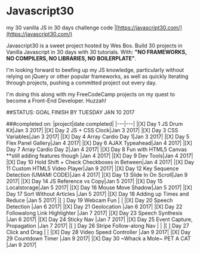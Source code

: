 # Javascript30
my 30 vanilla JS in 30 days challenge code |[https://javascript30.com/](https://javascript30.com/)

Javascript30 is a sweet project hosted by Wes Bos. Build 30 projects in Vanilla Javascript in 30 days with 30 tutorials. With:
**"NO FRAMEWORKS, NO COMPILERS, NO LIBRARIES, NO BOILERPLATE"**.

I'm looking forward to beefing up my JS knowledge, particularly without relying on jQuery or other popular frameworks, as well as quickly iterating through projects, pushing a committed project out every day.

I'm doing this along with my FreeCodeCamp projects on my quest to become a Front-End Developer. Huzzah!

##STATUS: GOAL FINISH BY TUESDAY JAN 10 2017

###completed on:
|project|date completed|
|---|---|
|[X] Day 1 JS Drum Kit|Jan 3 2017|
|[X] Day 2 JS + CSS Clock|Jan 3 2017|
|[X] Day 3 CSS Variables|Jan 3 2017|
|[X] Day 4 Array Cardio Day 1|Jan 3 2017|
|[X] Day 5 Flex Panel Gallery|Jan 4 2017|
|[X] Day 6 AJAX Typeahead|Jan 4 2017|
|[X] Day 7 Array Cardio Day 2|Jan 4 2017|
|[X] Day 8 Fun with HTML5 Canvas **still adding features though |Jan 4 2017| <DONE BUT ADDING ENHANCEMENTS>
|[X] Day 9 Dev Tools|Jan 4 2017|
|[X] Day 10 Hold Shift + Check Checkboxes in Between|Jan 4 2017|
|[X] Day 11 Custom HTML5 Video Player|Jan 9 2017|
|[X] Day 12 Key Sequence Detection (UMAMI CODE)|Jan 4 2017|
|[X] Day 13 Slide In On Scroll|Jan 9 2017|
|[X] Day 14 JS Reference vs Copy|Jan 5 2017|
|[X] Day 15 Localstorage|Jan 5 2017|
|[X] Day 16 Mouse Move Shadow|Jan 5 2017|
|[X] Day 17 Sort Without Articles |Jan 5 2017|
|[X] Day 18 Adding up Times and Reduce |Jan 5 2017|
|[ ] Day 19 Webcam Fun | | <DONE BUT ADDING ENHANCEMENTS>
|[X] Day 20 Speech Detection |Jan 6 2017|
|[X] Day 21 Geolocation |Jan 6 2017|
|[X] Day 22 Followalong Link Highlighter |Jan 7 2017|
|[X] Day 23 Speech Synthesis |Jan 6 2017|
|[X] Day 24 Sticky Nav |Jan 7 2017|
|[X] Day 25 Event Capture, Propagation |Jan 7 2017|
|[ ] Day 26 Stripe Follow-along Nav | | <MIDWAY DONE>
|[ ] Day 27 Click and Drag | | <MIDWAY DONE>
|[X] Day 28 Video Speed Controller |Jan 9 2017|
|[X] Day 29 Countdown Timer |Jan 9 2017|
|[X] Day 30 ~Whack a Mole~ PET A CAT |Jan 9 2017|
